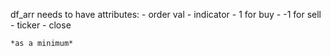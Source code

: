 df_arr needs to have attributes:
    - order val
    - indicator
        - 1 for buy
        - -1 for sell
    - ticker
    - close

    *as a minimum*